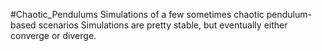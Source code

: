 #Chaotic_Pendulums
Simulations of a few sometimes chaotic pendulum-based scenarios
Simulations are pretty stable, but eventually either converge or diverge.
